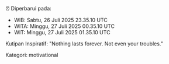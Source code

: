 ⏰ Diperbarui pada:
- WIB: Sabtu, 26 Juli 2025 23.35.10 UTC
- WITA: Minggu, 27 Juli 2025 00.35.10 UTC
- WIT: Minggu, 27 Juli 2025 01.35.10 UTC

Kutipan Inspiratif:
"Nothing lasts forever. Not even your troubles."


Kategori: motivational

